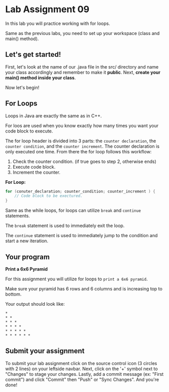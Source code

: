 # Lab Assignment 09

In this lab you will practice working with for loops.

Same as the previous labs, you need to set up your workspace (class and main() method).

## Let's get started!

First, let's look at the name of our .java file in the src/ directory and name your class accordingly and remember to make it **public**. Next, **create your main() method inside your class**.

Now let's begin!

## For Loops

Loops in Java are exactly the same as in C++.

For loos are used when you know exactly how many times you want your code block to execute.

The for loop header is divided into 3 parts: the `counter declaration`, the `counter condition`, and the `counter increment`. The counter declaration is only executed one time. From there the for loop follows this workflow:

1. Check the counter condition. (if true goes to step 2, otherwise ends)
2. Execute code block.
3. Increment the counter.

**For Loop:**
```java
for (conuter_declaration; counter_condition; counter_increment ) {
	// Code block to be exectured.
}
```

Same as the while loops, for loops can utilize `break` and `continue` statements.

The `break` statement is used to immediately exit the loop.

The `continue` statement is used to immediately jump to the condition and start a new iteration.

## Your program

**Print a 6x6 Pyramid**

For this assignment you will utilize for loops to `print a 6x6 pyramid`.

Make sure your pyramid has 6 rows and 6 columns and is increasing top to bottom.

Your output should look like:

```
*
* *
* * *
* * * *
* * * * *
* * * * * *
```

## Submit your assignment

To submit your lab assignment click on the source control icon (3 circles with 2 lines) on your leftside navbar. Next, click on the '+' symbol next to "Changes" to stage your changes. Lastly, add a commit message (ex: "First commit") and click "Commit" then "Push" or "Sync Changes". And you're done!
